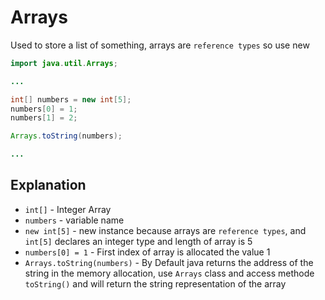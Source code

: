 # Arrays

Used to store a list of something, arrays are `reference types` so use new

```java
import java.util.Arrays;

...

int[] numbers = new int[5];
numbers[0] = 1;
numbers[1] = 2;

Arrays.toString(numbers);

...
```

## Explanation

- `int[]` - Integer Array
- `numbers` - variable name
- `new int[5]` - new instance because arrays are `reference types`, and `int[5]` declares an integer type and length of array is 5
- `numbers[0] = 1` - First index of array is allocated the value 1
- `Arrays.toString(numbers)` - By Default java returns the address of the string in the memory allocation, use `Arrays` class and access methode `toString()` and will return the string representation of the array
